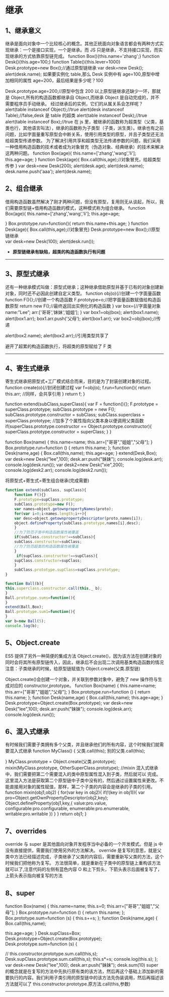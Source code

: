 # 继承

## 1、继承意义

继承是面向对象中一个比较核心的概念。其他正统面向对象语言都会有两种方式实现继承：一个是接口实现，一个是继承。而 JS 只是继承，不支持接口实现，而实现继承的方式依靠原型链完成。
function Box(){this.name='zhang';}
function Desk(){this.age=100;}
function Table(){this.lever=1000}
Desk.prototype=new Box();//通过原型链继承
var desk=new Desk();
alert(desk.name);
如果要实例化 table,那么 Desk 实例中有 age=100,原型中增加相同的属性 age=200，最后结果是多少呢？100

Desk.prototype.age=200;//原型中包含 200
以上原型链继承还缺少一环，那就是 Object,所有的构造函数都继承自 Object,而继承 Object 是自动完成的，并不需要程序员手动继承。
经过继承后的实例，它们的从属关系会怎样呢？
alert(table instanceof Object);//true
alert(desk instanceof Table);//false,desk 是 table 的超类
alert(table instanceof Desk);//true
alert(table instanceof Box);//true
在 js 里，被继承的函数称为超类型（父类，基类也行，其他语言叫法），继承的函数称为子类型（子类，派生类）。继承也有之前问题，比如字面量重写原型会中断关系，使用引用类型的原型，并且子类型还无法给超类型传递参数。
为了解决引用共享和超类型无法传递参数的问题，我们采用一种借用构造函数的技术或者成为对象冒充（伪造对象、经典继承）的技术来解决这两种问题。
function Box(age){
this.name=['zhang','wang','li']; this.age=age;
}
function Desk(age){
Box.call(this,age);//对象冒充，给超类型传参
}
var desk=new Desk(200); alert(desk.age); alert(desk.name); desk.name.push('aaa'); alert(desk.name);

## 2、组合继承

借用构造函数虽然解决了刚才两种问题，但没有原型，复用则无从谈起，所以，我们需要原型链+借用构造函数的模式，这种模式称为组合继承。
function Box(age){
this.name=['zhang','wang','li'];
this.age=age;

}
Box.prototype.run=function(){ return this.name+this.age; }
function Desk(age){ Box.call(this,age);//对象冒充}
Desk.prototype=new Box();//原型链继承  
var desk=new Desk(100); alert(desk.run());

- **原型链继承有缺陷，超类的构造函数执行有问题**

---

## 3、原型式继承

还有一种继承模式叫做：原型式继承；这种继承借助原型并基于已有的对象创建新对象，同时还不必因此创建自定义类型。
function obj(o){//创建一个字面量函数
function F(){};//创建一个构造函数
F.prototype=o;//把字面量函数赋值给构造函数原型
return new F();//最终返回出实例化的构造函数
}
var box={//字面量对象
name:”Lee”; arr:['哥哥','妹妹','姐姐'];
}
var box1=obj(box); alert(box1.name);
alert(box1.arr); box1.arr.push('父母'); alert(box1.arr);
var box2=obj(box);//传递

alert(box2.name); alert(box2.arr);//引用类型共享了

避开了超累的构造函数执行，将超类的原型赋给了 F 类

---

## 4、寄生式继承

寄生式继承把原型式+工厂模式结合而来，目的是为了封装创建对象的过程。
function create(o){//封闭创建过程
var f=obj(o);
f.run=function(){
return this.arr; //同样，会共享引用
}
return f;
}

function extend(subClass,superClass){
var F = function(){};
F.prototype = superClass.prototype;
subClass.prototype = new F();
subClass.prototype.constructor = subClass;
subClass.superclass = superClass.prototype; //加多了个属性指向父类本身以便调用父类函数
if(superClass.prototype.constructor == Object.prototype.constructor){
superClass.prototype.constructor = superClass;
}
}

function Box(name) {
this.name=name;
this.arr=["哥哥","姐姐","父母"];
}
Box.prototype.run=function () {
return this.name;
};
function Desk(name,age) {
Box.call(this,name);
this.age=age;
}
extend(Desk,Box);
var desk=new Desk("lee",100);
desk.arr.push("妹妹");
console.log(desk.arr);
console.log(desk.run());
var desk2=new Desk("xie",200);
console.log(desk2.arr);
console.log(desk2.run());

将原型式+寄生式=寄生组合继承(完成需要)

```js
function extend(subClass, supClass){
    function F(){}
    F.prototype=supClass.prototype;
    subClass.prototype=new F();
    var names=object.getownpropertyNames(proto);
    for(var i=0;i<names.length;i++){
    var desc=object.getownpropertyDescriptor(proto,names[i]);
    object.defineProperty(subClass.prototype,names[i],desc);
    }
    //为了防范子类中构造函数属性被覆盖
    if(subClass.constructor!==subClass){
    subClass.constructor=subClass;
    //为了防范超类的构造函数属性被覆盖
    }
     if(supClass.constructor!==supClass){
    supClass.constructor=supClass;
    }
    subClass.prototype.supClass=supClass.prototype;
}

function Ball(b){
this.superclass.constructor.call(this,_ b);
}
Ball.prototype.sums=function(){
}
extend(Ball,Box);
Ball.prototype.sum1=function(){
}
var b=new Ball(5);
console.log(b);


```

## 5、Object.create

ES5 提供了另外一种简便的集成方法 Object.create()，因为该方法在创建对象的同时会将其所有原型链传入，因此，继承后不会出现二次调用基类构造函数的情况
注意：子类继承的时候，给原型链赋值为 Object.create(父类.原型链)

Object.create()会创建一个对象，并关联到参数对象中，避免了 new 操作符与生成对应的 constructor,prototype。
function Box(name) {
this.name=name;
this.arr=["哥哥","姐姐","父母"];
}
Box.prototype.run=function () {
return this.name;
};
function Desk(name,age) {
Box.call(this,name);
this.age=age;
}
Desk.prototype=Object.create(Box.prototype);
var desk=new Desk("lee",100);
desk.arr.push("妹妹");
console.log(desk.arr);
console.log(desk.run());

## 6、混入式继承

有时候我们需要子类拥有多个父类，并且继承他们的所有内容，这个时候我们就需要混入式继承
function MyClass() {
父类.call(this);
别的父类.call(this);

}
MyClass.prototype = Object.create(父类.prototype);
mixin(MyClass.prototype, OtherSuperClass.prototype); //mixin
混入式继承中，我们需要把第二个需要混入的类中原型属性混入到子类，然后就可以
完成。这里混入方法是获取第二个原型链中子类中没有的，然后通过设置属性来更改。不能直接用对象的属性赋值，那样，第二个子类的内容会是继承的子类的引用。
function mixin(obj1,obj2) {
for(var key in obj2){
if(!(key in obj1)){
var pro=Object.getOwnPropertyDescriptor(obj2,key);
Object.defineProperty(obj1,key,{
value:pro.value,
configurable:pro.configurable,
enumerable:pro.enumerable,
writable:pro.writable
})
}
}
return obj1;
}

## 7、overrides

override 与 super 是其他面向对象开发程序当中必备的一个开发模式。但是 js 中没有直接提供，需要我们使用另外的方法解决。
override 是复写的意思，就是父类中方法已经描述完成，子类继承了父类的内容后，需要重新写父类的方法，这个时候我们把他称为复写。
方法很简单，就是重新在子类中的原型链上重构该方法就可以了,注意代码的左侧有蓝色内容 O 和上下剪头，下箭头表示后面被复写了，上箭头表示指向被复写的方法

## 8、super

function Box(name) {
this.name=name;
this.s=0;
this.arr=["哥哥","姐姐","父母"];
}
Box.prototype.run=function () {
return this.name;
};
Box.prototype.sum=function (s) {
this.s+=s;
};
function Desk(name,age) {
Box.call(this,name);

this.age=age;
}
Desk.supClass=Box;
Desk.prototype=Object.create(Box.prototype);
Desk.prototype.sum=function (s) {

// this.constructor.prototype.sum.call(this,s);
Desk.supClass.prototype.sum.call(this,s);
this.s\*=s;
console.log(this.s);
};
var desk=new Desk("lee",100);
desk.arr.push("妹妹");
desk.sum(10)
super 的概念就是在复写的方法中先执行原有类的该方法，然后再这个基础上添加新的需要执行的内容。我们利用子类引用的原型链中的该方法先伪装调用，然后再描述该方法就可以了 this.constructor.prototype.原方法.call(this,参数)

---
